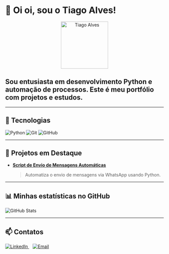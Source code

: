 # 👋 Oi oi, sou o Tiago Alves!

<p align="center">
  <img src="https://github.com/Tiago-Pereira-devv.png" width="150" alt="Tiago Alves">
</p>

## Sou entusiasta em desenvolvimento Python e automação de processos. Este é meu portfólio com projetos e estudos.

---

## 🚀 Tecnologias

<img src="https://img.shields.io/badge/Python-3776AB?style=for-the-badge&logo=python&logoColor=white" alt="Python">
<img src="https://img.shields.io/badge/Git-F05032?style=for-the-badge&logo=git&logoColor=white" alt="Git">
<img src="https://img.shields.io/badge/GitHub-181717?style=for-the-badge&logo=github&logoColor=white" alt="GitHub">

---

## 📂 Projetos em Destaque

- [**Script de Envio de Mensagens Automáticas**](https://github.com/Tiago-Pereira-devv/script_p_automatizacao)  
  > Automatiza o envio de mensagens via WhatsApp usando Python.

---

## 📊 Minhas estatísticas no GitHub

![GitHub Stats](https://github-readme-stats.vercel.app/api?username=Tiago-Pereira-devv&show_icons=true&theme=dark)

---

## 📫 Contatos

<a href="https://www.linkedin.com/in/tiago-pereira-151b58202" target="_blank">
  <img src="https://img.shields.io/badge/LinkedIn-0A66C2?style=for-the-badge&logo=linkedin&logoColor=white" alt="LinkedIn" />
</a>
&nbsp;&nbsp;
<a href="mailto:tiago_alvesyi@hotmail.com">
  <img src="https://img.shields.io/badge/Email-D14836?style=for-the-badge&logo=gmail&logoColor=white" alt="Email" />
</a>




